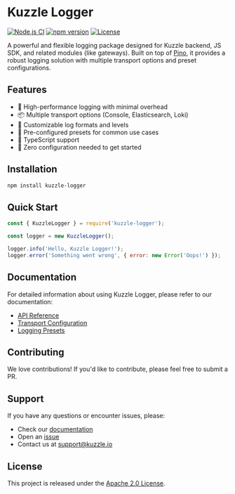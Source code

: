 # Kuzzle Logger

[![Node.js CI](https://github.com/kuzzleio/kuzzle-logger/actions/workflows/push-and-pr.workflow.yaml/badge.svg)](https://github.com/kuzzleio/kuzzle-logger/actions/workflows/push-and-pr.workflow.yaml)
[![npm version](https://badge.fury.io/js/kuzzle-logger.svg)](https://badge.fury.io/js/kuzzle-logger)
[![License](https://img.shields.io/github/license/kuzzleio/kuzzle-logger)](LICENSE)

A powerful and flexible logging package designed for Kuzzle backend, JS SDK, and related modules (like gateways). Built on top of [Pino](https://github.com/pinojs/pino), it provides a robust logging solution with multiple transport options and preset configurations.

## Features

- 🚀 High-performance logging with minimal overhead
- 📦 Multiple transport options (Console, Elasticsearch, Loki)
- 🎨 Customizable log formats and levels
- 🔧 Pre-configured presets for common use cases
- 🔄 TypeScript support
- 🎯 Zero configuration needed to get started

## Installation

```bash
npm install kuzzle-logger
```

## Quick Start

```javascript
const { KuzzleLogger } = require('kuzzle-logger');

const logger = new KuzzleLogger();

logger.info('Hello, Kuzzle Logger!');
logger.error('Something went wrong', { error: new Error('Oops!') });
```

## Documentation

For detailed information about using Kuzzle Logger, please refer to our documentation:

- [API Reference](docs/api-reference.md)
- [Transport Configuration](docs/transport-configuration.md)
- [Logging Presets](docs/presets.md)

## Contributing

We love contributions! If you'd like to contribute, please feel free to submit a PR.

## Support

If you have any questions or encounter issues, please:

- Check our [documentation](doc/README.md)
- Open an [issue](https://github.com/kuzzleio/kuzzle-logger/issues)
- Contact us at support@kuzzle.io

## License

This project is released under the [Apache 2.0 License](LICENSE).
